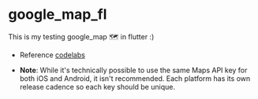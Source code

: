 # google_map_fl

This is my testing google_map 🗺 in flutter :)

- Reference [codelabs](https://codelabs.developers.google.com/codelabs/google-maps-in-flutter/#0)

- **Note**: While it's technically possible to use the same Maps API key for both iOS and Android, it isn't recommended. Each platform has its own release cadence so each key should be unique.
